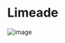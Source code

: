 # Limeade

![image](https://github.com/user-attachments/assets/95042e09-d6e6-4d45-864c-17d73b4e8c44)
